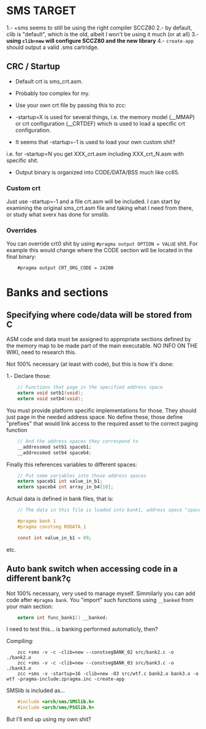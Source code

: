 # SMS TARGET

1.- +sms seems to still be using the right compiler SCCZ80
2.- by default, clib is "default", which is the old, albeit I won't be using it much (or at all)
3.- **using `clib=new` will configure SCCZ80 and the new library**
4.- `create-app` should output a valid .sms cartridge.


## CRC / Startup

* Default crt is sms_crt.asm.
* Probably too complex for my.
* Use your own crt file by passing this to zcc:

* -startup=X is used for several things, i.e. the memory model (__MMAP) or crt configuration (__CRTDEF) which is used to load a specific crt configuration.
* It seems that -startup=-1 is used to load your own custom shit?

i.e. for -startup=N you get XXX_crt.asm including XXX_crt_N.asm with specific shit.

* Output binary is organized into CODE/DATA/BSS much like cc65.

### Custom crt

Just use -startup=-1 and a file crt.asm will be included. I can start by examining the original sms_crt.asm file and taking what I need from there, or study what sverx has done for smslib.

### Overrides

You can override crt0 shit by using `#pragma output OPTION = VALUE` shit. For example this would change where the CODE section will be located in the final binary:

```
	#pragma output CRT_ORG_CODE = 24200
```

# Banks and sections

## Specifying where code/data will be stored from C

ASM code and data must be assigned to appropriate sections defined by the memory map to be made part of the main executable.  NO INFO ON THE WIKI, need to research this.

Not 100% necessary (at least with code), but this is how it's done:

1.- Declare those:

```c
	// Functions that page in the specified address space
	extern void setb1(void);
	extern void setb4(void);
```

You must provide platform specific implementations for those. They should just page in the needed address space. No define these, those define "prefixes" that would link access to the required asset to the correct paging function

```c
	// And the address spaces they correspond to
	__addressmod setb1 spaceb1;
	__addressmod setb4 spaceb4;
```

Finally this references variables to different spaces:

```c
	// Put some variables into those address spaces
	extern spaceb1 int value_in_b1;
	extern spaceb4 int array_in_b4[10];
```

Actual data is defined in bank files, that is:

```c
	// The data in this file is loaded into bank1, address space "spaceb1"

	#pragma bank 1
	#pragma constseg RODATA_1

	const int value_in_b1 = 89;
```

etc.

## Auto bank switch when accessing code in a different bank?ç

Not 100% necessary, very used to manage myself. Simmilarly you can add code after `#pragma bank`. You "import" such functions using `__banked` from your main section:

```c
	extern int func_bank1() __banked;
```

I need to test this... is banking performed automaticly, then? 

Compiling:

```shell
	zcc +sms -v -c -clib=new --constsegBANK_02 src/bank2.c -o ./bank2.o
	zcc +sms -v -c -clib=new --constsegBANK_03 src/bank3.c -o ./bank3.o
	zcc +sms -v -startup=16 -clib=new -O3 src/wtf.c bank2.o bank3.o -o wtf -pragma-include:zpragma.inc -create-app
```

SMSlib is included as...

```c
	#include <arch/sms/SMSlib.h>
	#include <arch/sms/PSGlib.h>
```

But I'll end up using my own shit?

